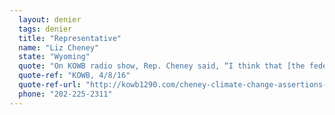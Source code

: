 ```yaml
---
  layout: denier
  tags: denier
  title: "Representative"
  name: "Liz Cheney"
  state: "Wyoming"
  quote: "On KOWB radio show, Rep. Cheney said, “I think that [the federal government’s] assertions about climate change are based on junk science.\""
  quote-ref: "KOWB, 4/8/16"
  quote-ref-url: "http://kowb1290.com/cheney-climate-change-assertions-based-on-junk-science/"
  phone: "202-225-2311"
---
```

